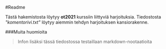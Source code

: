 #Readme

Tästä hakemistosta löytyy **ot2021** kurssiin liittyviä harjoituksia.
Tiedostosta *"komentorivi.txt"* löytyy aiemmin tehdyn harjoituksen kansiorakenne.

###Muita huomioita

> Infon lisäksi tässä tiedostossa testaillaan markdown-nootaatioita
